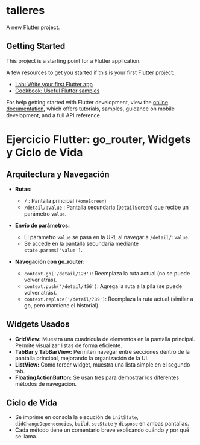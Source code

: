 # talleres

A new Flutter project.

## Getting Started

This project is a starting point for a Flutter application.

A few resources to get you started if this is your first Flutter project:

- [Lab: Write your first Flutter app](https://docs.flutter.dev/get-started/codelab)
- [Cookbook: Useful Flutter samples](https://docs.flutter.dev/cookbook)

For help getting started with Flutter development, view the
[online documentation](https://docs.flutter.dev/), which offers tutorials,
samples, guidance on mobile development, and a full API reference.

# Ejercicio Flutter: go_router, Widgets y Ciclo de Vida

## Arquitectura y Navegación

- **Rutas:**
  - `/` : Pantalla principal (`HomeScreen`)
  - `/detail/:value` : Pantalla secundaria (`DetailScreen`) que recibe un parámetro `value`.

- **Envío de parámetros:**
  - El parámetro `value` se pasa en la URL al navegar a `/detail/:value`.
  - Se accede en la pantalla secundaria mediante `state.params['value']`.

- **Navegación con go_router:**
  - `context.go('/detail/123')`: Reemplaza la ruta actual (no se puede volver atrás).
  - `context.push('/detail/456')`: Agrega la ruta a la pila (se puede volver atrás).
  - `context.replace('/detail/789')`: Reemplaza la ruta actual (similar a go, pero mantiene el historial).

## Widgets Usados

- **GridView:** Muestra una cuadrícula de elementos en la pantalla principal. Permite visualizar listas de forma eficiente.
- **TabBar y TabBarView:** Permiten navegar entre secciones dentro de la pantalla principal, mejorando la organización de la UI.
- **ListView:** Como tercer widget, muestra una lista simple en el segundo tab.
- **FloatingActionButton:** Se usan tres para demostrar los diferentes métodos de navegación.

## Ciclo de Vida

- Se imprime en consola la ejecución de `initState`, `didChangeDependencies`, `build`, `setState` y `dispose` en ambas pantallas.
- Cada método tiene un comentario breve explicando cuándo y por qué se llama.

